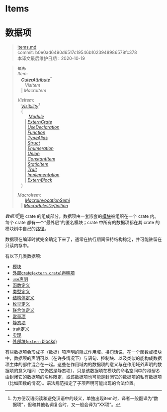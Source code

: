 # Items
# 数据项

>[items.md](https://github.com/rust-lang/reference/blob/master/src/items.md)\
>commit: b0e0ad6490d6517c19546b1023948986578fc378 \
>本译文最后维护日期：2020-10-19

> **<sup>句法:<sup>**\
> _Item_:\
> &nbsp;&nbsp; [_OuterAttribute_]<sup>\*</sup>\
> &nbsp;&nbsp; &nbsp;&nbsp; _VisItem_\
> &nbsp;&nbsp; | _MacroItem_
>
> _VisItem_:\
> &nbsp;&nbsp; [_Visibility_]<sup>?</sup>\
> &nbsp;&nbsp; (\
> &nbsp;&nbsp; &nbsp;&nbsp; &nbsp;&nbsp;  [_Module_]\
> &nbsp;&nbsp; &nbsp;&nbsp; | [_ExternCrate_]\
> &nbsp;&nbsp; &nbsp;&nbsp; | [_UseDeclaration_]\
> &nbsp;&nbsp; &nbsp;&nbsp; | [_Function_]\
> &nbsp;&nbsp; &nbsp;&nbsp; | [_TypeAlias_]\
> &nbsp;&nbsp; &nbsp;&nbsp; | [_Struct_]\
> &nbsp;&nbsp; &nbsp;&nbsp; | [_Enumeration_]\
> &nbsp;&nbsp; &nbsp;&nbsp; | [_Union_]\
> &nbsp;&nbsp; &nbsp;&nbsp; | [_ConstantItem_]\
> &nbsp;&nbsp; &nbsp;&nbsp; | [_StaticItem_]\
> &nbsp;&nbsp; &nbsp;&nbsp; | [_Trait_]\
> &nbsp;&nbsp; &nbsp;&nbsp; | [_Implementation_]\
> &nbsp;&nbsp; &nbsp;&nbsp; | [_ExternBlock_]\
> &nbsp;&nbsp; )
>
> _MacroItem_:\
> &nbsp;&nbsp; &nbsp;&nbsp; [_MacroInvocationSemi_]\
> &nbsp;&nbsp; | [_MacroRulesDefinition_]

*数据项*[^译者注]是 crate 的组成部分。数据项由一套嵌套的[模块][modules]被组织在一个 crate 内。每个 crate 都有一个“最外层”的匿名模块；crate 中所有的数据项都在其 crate 的模块树中自己的[路径][paths]。

数据项在编译时就完全确定下来了，通常在执行期间保持结构稳定，并可能驻留在只读内存中。

有以下几类数据项:

* [模块][modules]
* [外部crate(`extern crate`)声明项][`extern crate` declarations]
* [`use`声明][`use` declarations]
* [函数定义][function definitions]
* [类型定义][type definitions]
* [结构体定义][struct definitions]
* [枚举定义][enumeration definitions]
* [联合体定义][union definitions]
* [常量项][constant items]
* [静态项][static items]
* [trait定义][trait definitions]
* [实现][implementations]
* [外部块(`extern` blocks)][`extern` blocks]

有些数据项会形成子（数据）项声明的隐式作用域。换句话说，在一个函数或模块中，数据项的声明可以（在许多情况下）与语句、控制块、以及类似的能构成数据项主体的部件混合在一起。这些在作用域内的数据项的意义与在作用域外声明的数据项的意义相同（它仍然是静态项），只是该数据项在模块的命名空间中的*路径名*由封闭它的数据项的名称限定，或该数据项也可能是封闭它的数据项的私有数据项（比如函数的情况）。语法规范指定了子项声明可能出现的合法位置。

[^译者注]:为方便汉语阅读和避免汉语中的歧义，单独出现item时，译者一般翻译为“数据项”，但和其他名词复合时，又一般会译为“XX项”。

[_ConstantItem_]: items/constant-items.md
[_Enumeration_]: items/enumerations.md
[_ExternBlock_]: items/external-blocks.md
[_ExternCrate_]: items/extern-crates.md
[_Function_]: items/functions.md
[_Implementation_]: items/implementations.md
[_MacroInvocationSemi_]: macros.md#macro-invocation
[_MacroRulesDefinition_]: macros-by-example.md
[_Module_]: items/modules.md
[_OuterAttribute_]: attributes.md
[_StaticItem_]: items/static-items.md
[_Struct_]: items/structs.md
[_Trait_]: items/traits.md
[_TypeAlias_]: items/type-aliases.md
[_Union_]: items/unions.md
[_UseDeclaration_]: items/use-declarations.md
[_Visibility_]: visibility-and-privacy.md
[`extern crate` declarations]: items/extern-crates.md
[`extern` blocks]: items/external-blocks.md
[`use` declarations]: items/use-declarations.md
[constant items]: items/constant-items.md
[enumeration definitions]: items/enumerations.md
[function definitions]: items/functions.md
[implementations]: items/implementations.md
[modules]: items/modules.md
[paths]: paths.md
[static items]: items/static-items.md
[struct definitions]: items/structs.md
[trait definitions]: items/traits.md
[type definitions]: items/type-aliases.md
[union definitions]: items/unions.md

<!-- 2020-11-3 -->
<!-- checked -->
